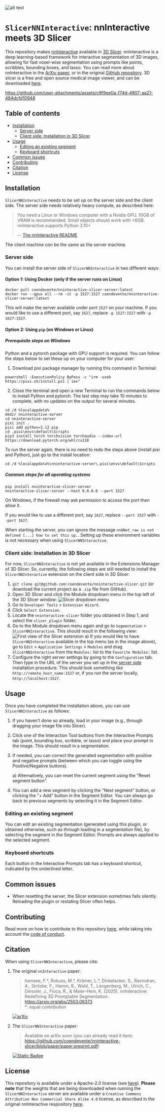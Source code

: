 ![alt text](img/header_image.png)

# `SlicerNNInteractive`: nnInteractive meets 3D Slicer

This repository makes [nnInteractive](https://github.com/MIC-DKFZ/nnInteractive) available in [3D Slicer](https://www.slicer.org/). nnInteractive is a deep learning-based framework for interactive segmentation of 3D images, allowing for fast voxel-wise segmentation using prompts like points, scribbles, bounding boxes, and lasso. You can read more about nnInteractive in the [ArXiv paper](https://arxiv.org/abs/2503.08373), or in the original [GitHub repository](https://github.com/MIC-DKFZ/nnInteractive). 3D slicer is a free and open source medical image viewer, and can be downloaded [here](https://download.slicer.org/).


https://github.com/user-attachments/assets/c9f9ee0a-f74d-4907-aa21-484dcfd10948


## Table of contents

- [Installation](#installation)
  - [Server side](#server-side)
  - [Client side: Installation in 3D Slicer](#client-side-installation-in-3d-slicer)
- [Usage](#usage)
  - [Editing an existing segment
](#editing-an-existing-segment)
  - [Keyboard shortcuts](#keyboard-shortcuts)
- [Common issues](#common-issues)
- [Contributing](#contributing)
- [Citation](#citation)
- [License](#license)

## Installation

`SlicerNNInteractive` needs to be set up on the server side and the client side. The server side needs relatively heavy compute, as described here:

> You need a Linux or Windows computer with a Nvidia GPU. 10GB of VRAM is recommended. Small objects should work with <6GB. nnInteractive supports Python 3.10+
>
> -- [The nnInteractive README](https://github.com/MIC-DKFZ/nnInteractive?tab=readme-ov-file#prerequisites)

The client machine _can_ be the same as the server machine.

### Server side

You can install the server side of `SlicerNNInteractive` in two different ways:

#### Option 1: Using Docker (only if the server runs on Linux)

```
docker pull coendevente/nninteractive-slicer-server:latest
docker run --gpus all --rm -it -p 1527:1527 coendevente/nninteractive-slicer-server:latest
```

This will make the server available under port `1527` on your machine. If you would like to use a different port, say `1627`, replace `-p 1527:1527` with `-p 1627:1527`.

#### Option 2: Using `pip` (on Windows or Linux)

##### Prerequisite steps on Windows

Python and a pytorch package with GPU support is required. You can follow the steps below to set these up on your computer for your user:

1. Download pixi package manager by running this command in Terminal:

```
powershell -ExecutionPolicy ByPass -c "irm -useb https://pixi.sh/install.ps1 | iex"
```

2. Close the terminal and open a new Terminal to run the commands below to install Python and pytorch. The last step may take 10 minutes to complete, with no updates on the output for several minutes.

```
cd /d %localappdata%
mkdir nninteractive-server
cd nninteractive-server
pixi init .
pixi add python=3.12 pip
cd .pixi\envs\default\Scripts
pip3 install torch torchvision torchaudio --index-url https://download.pytorch.org/whl/cu118
```

To run the server again, there is no need to redo the steps above (install pixi and Python), just go to the install location:

```
cd /d %localappdata%\nninteractive-server\.pixi\envs\default\Scripts
```

##### Common steps for all operating systems

```
pip install nninteractive-slicer-server
nninteractive-slicer-server --host 0.0.0.0 --port 1527
```

On Windows, if the firewall may ask permission to access the port then allow it.

If you would like to use a different port, say `1627`, replace `--port 1527` with `--port 1627`.

When starting the server, you can ignore the message `nnUNet_raw is not defined [...] how to set this up.`. Setting up these environment variables is not necessary when using `SlicerNNInteractive`.

### Client side: Installation in 3D Slicer

For now, `SlicerNNInteractive` is not yet available in the Extensions Manager of 3D Slicer. So, currently, the following steps are still needed to install the `SlicerNNInteractive` extension on the client side in 3D Slicer:

1. `git clone git@github.com:coendevente/nninteractive-slicer.git` (or download the current project as a `.zip` file from GitHub).
2. Open 3D Slicer and click the Module dropdown menu in the top left of the 3D Slicer window:
	![Slicer dropdown menu](img/dropdown.png)
3. Go to `Developer Tools` > `Extension Wizard`.
4. Click `Select Extension`.
5. Locate the `nninteractive-slicer` folder you obtained in Step 1, and select the `slicer_plugin` folder.
6. Go to the Module dropdown menu again and go to `Segmentation` > `SlicerNNInteractive`. This should result in the following view:
  ![First view of the Slicer extension](img/plugin_first_sight.png)
	a) If you would like to have `SlicerNNInteractive` available in the top menu (as in the image above), go to `Edit` > `Application Settings` > `Modules` and drag `SlicerNNInteractive` from the `Modules:` list to the `Favorite Modules:` list.
7. Configure the right server settings by going to the `Configuration` tab. Then type in the URL of the server you set up in the [server side](#server-side) installation procedure. This should look something like `http://remote_host_name:1527` or, if you run the server locally, `http://localhost:1527`.

## Usage

Once you have completed the installation above, you can use `SlicerNNInteractive` as follows:

1. If you haven't done so already, load in your image (e.g., through dragging your image file into Slicer).

2. Click one of the Interaction Tool buttons from the Interactive Prompts tab (point, bounding box, scribble, or lasso) and place your prompt in the image. This should result in a segmentation.

3. If needed, you can correct the generated segmentation with positive and negative prompts (between which you can toggle using the Positive/Negative buttons).

	a) Alternatively, you can reset the current segment using the "Reset segment button".

4. You can add a new segment by clicking the "Next segment" button, or clicking the "+ Add" button in the Segment Editor. You can always go back to previous segments by selecting it in the Segment Editor.

### Editing an existing segment
You can edit an existing segmentation (generated using this plugin, or obtained otherwise, such as through loading in a segmentation file), by selecting the segment in the Segment Editor. Prompts are always applied to the selected segment.

### Keyboard shortcuts
Each button in the Interactive Prompts tab has a keyboard shortcut, indicated by the underlined letter.


## Common issues

- When resetting the server, the Slicer extension sometimes fails silently. Reloading the plugin or restating Slicer often helps.

## Contributing
Read more on how to contribute to this repository [here](CONTRIBUTING.md), while taking into account the [code of conduct](CODE_OF_CONDUCT.md).

## Citation

When using `SlicerNNInteractive`, please cite:

1. The original `nnInteractive` paper:

	> Isensee, F.\*, Rokuss, M.\*, Krämer, L.\*, Dinkelacker, S., Ravindran, A., Stritzke, F., Hamm, B., Wald, T., Langenberg, M., Ulrich, C., Deissler, J., Floca, R., & Maier-Hein, K. (2025). nnInteractive: Redefining 3D Promptable Segmentation. https://arxiv.org/abs/2503.08373 \
	> *: equal contribution

	[![arXiv](https://img.shields.io/badge/arXiv-2503.08373-b31b1b.svg)](https://arxiv.org/abs/2503.08373)

2. The `SlicerNNInteractive` paper:
	> Available on arXiv soon (you can already read it here: https://github.com/coendevente/nninteractive-slicer/blob/paper/paper.preprint.pdf)

	[![Static Badge](https://img.shields.io/badge/Paper-PDF-red)](https://github.com/coendevente/nninteractive-slicer/blob/paper/paper.preprint.pdf)

## License
This repository is available under a Apache-2.0 license (see [here](LICENSE)). **Please note** that the weights that are being downloaded when running the `SlicerNNInteractive` server are available under a `Creative Commons Attribution Non Commercial Share Alike 4.0` license, as described in the original nnInteractive respository [here](https://github.com/MIC-DKFZ/nnInteractive/tree/master?tab=readme-ov-file#license).
